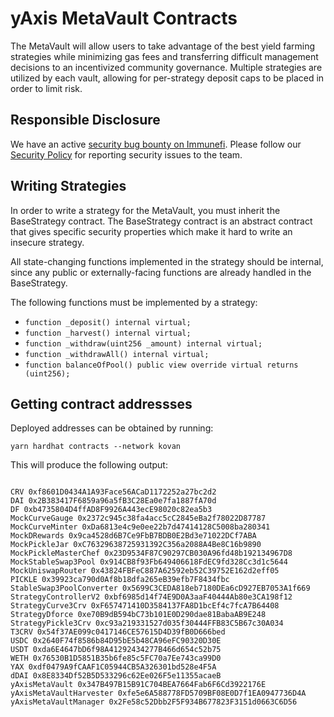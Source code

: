 # yAxis MetaVault Contracts

The MetaVault will allow users to take advantage of the best yield farming strategies while minimizing gas fees and transferring difficult management decisions to an incentivized community governance. Multiple strategies are utilized by each vault, allowing for per-strategy deposit caps to be placed in order to limit risk.

## Responsible Disclosure

We have an active [security bug bounty on Immunefi](https://immunefi.com/bounty/yaxis/). Please follow our [Security Policy](https://github.com/yaxis-project/metavault/security/policy) for reporting security issues to the team.

## Writing Strategies

In order to write a strategy for the MetaVault, you must inherit the BaseStrategy contract. The BaseStrategy contract is an abstract contract that gives specific security properties which make it hard to write an insecure strategy.

All state-changing functions implemented in the strategy should be internal, since any public or externally-facing functions are already handled in the BaseStrategy.

 The following functions must be implemented by a strategy:
 - `function _deposit() internal virtual;`
 - `function _harvest() internal virtual;`
 - `function _withdraw(uint256 _amount) internal virtual;`
 - `function _withdrawAll() internal virtual;`
 - `function balanceOfPool() public view override virtual returns (uint256);`

## Getting contract addressses

Deployed addresses can be obtained by running:

```
yarn hardhat contracts --network kovan
```

This will produce the following output:

```

CRV 0xf8601D0434A1A93Face56ACaD1172252a27bc2d2
DAI 0x2B383417F6859a96a5fB3C28Ea0e7fa1887fA70d
DF 0xb4735804D4ffAD8F9926A443ecE98020c82ea5b3
MockCurveGauge 0x2372c945c38fa4acc5cC2845eBa2f78022D87787
MockCurveMinter 0xDa6813e4c9e0ee22b7d47414128C5008ba280341
MockDRewards 0x9ca4528d6B7Ce9FbB7BDB0E2Bd3e71022DCf7ABA
MockPickleJar 0xC76329638725931392C356a2088A4Be8C16b9890
MockPickleMasterChef 0x23D9534F87C90297CB030A96fd48b192134967D8
MockStableSwap3Pool 0x914CB8f93Fb649406618FdEC9fd328Cc3d1c5644
MockUniswapRouter 0x43824FBFeC887A62592eb52C39752E162d2eff05
PICKLE 0x39923ca790d0Af8b18dfa265eB39efb7F8434fbc
StableSwap3PoolConverter 0x5699C3CEDA818eb7180DEa6cD927EB7053A1f669
StrategyControllerV2 0xbf6985d14f74E9D0A3aaF40444Ab80e3CA198f12
StrategyCurve3Crv 0xF657471410D3584137FA8D1bcEf4c7fcA7B64408
StrategyDforce 0xe70B9dB594bC73b101E0D290dae81BabaAB9E248
StrategyPickle3Crv 0xc93a219331527d035f30444FFB83C5B67c30A034
T3CRV 0x54f37AE099c0417146CE57615D4D39fB0D666bed
USDC 0x2640F74f8586b84D95bE5b48CA96eFC90320D30E
USDT 0xda6E4647bD6f98A41292434277B466d654c52b75
WETH 0x76530B1D5851B35b6fe85c5FC70a7Ee743ca99D0
YAX 0xdf0479A9fCAAF1C05944CB5A326301bd528e4F5A
dDAI 0x8E8334Df52B5D533296c62Ee026F5e11355acaeB
yAxisMetaVault 0x347B497B15B91C704BEA7664Fab6F6Cd3922176E
yAxisMetaVaultHarvester 0xfe5e6A588778FD5709BF08E0D7f1EA0947736D4A
yAxisMetaVaultManager 0x2Fe58c52Dbb2F5F934B677823F3151d0663C6D56
```
